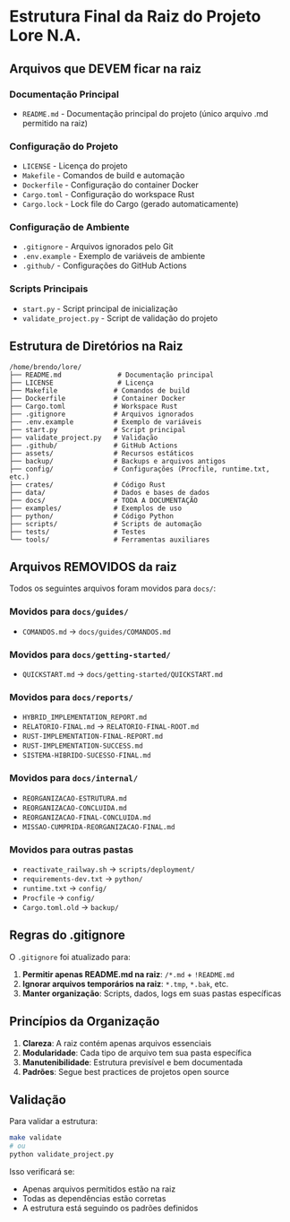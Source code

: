 # Estrutura Final da Raiz do Projeto Lore N.A.

## Arquivos que DEVEM ficar na raiz

### Documentação Principal

-   `README.md` - Documentação principal do projeto (único arquivo .md permitido na raiz)

### Configuração do Projeto

-   `LICENSE` - Licença do projeto
-   `Makefile` - Comandos de build e automação
-   `Dockerfile` - Configuração do container Docker
-   `Cargo.toml` - Configuração do workspace Rust
-   `Cargo.lock` - Lock file do Cargo (gerado automaticamente)

### Configuração de Ambiente

-   `.gitignore` - Arquivos ignorados pelo Git
-   `.env.example` - Exemplo de variáveis de ambiente
-   `.github/` - Configurações do GitHub Actions

### Scripts Principais

-   `start.py` - Script principal de inicialização
-   `validate_project.py` - Script de validação do projeto

## Estrutura de Diretórios na Raiz

```
/home/brendo/lore/
├── README.md              # Documentação principal
├── LICENSE                # Licença
├── Makefile              # Comandos de build
├── Dockerfile            # Container Docker
├── Cargo.toml            # Workspace Rust
├── .gitignore            # Arquivos ignorados
├── .env.example          # Exemplo de variáveis
├── start.py              # Script principal
├── validate_project.py   # Validação
├── .github/              # GitHub Actions
├── assets/               # Recursos estáticos
├── backup/               # Backups e arquivos antigos
├── config/               # Configurações (Procfile, runtime.txt, etc.)
├── crates/               # Código Rust
├── data/                 # Dados e bases de dados
├── docs/                 # TODA A DOCUMENTAÇÃO
├── examples/             # Exemplos de uso
├── python/               # Código Python
├── scripts/              # Scripts de automação
├── tests/                # Testes
└── tools/                # Ferramentas auxiliares
```

## Arquivos REMOVIDOS da raiz

Todos os seguintes arquivos foram movidos para `docs/`:

### Movidos para `docs/guides/`

-   `COMANDOS.md` → `docs/guides/COMANDOS.md`

### Movidos para `docs/getting-started/`

-   `QUICKSTART.md` → `docs/getting-started/QUICKSTART.md`

### Movidos para `docs/reports/`

-   `HYBRID_IMPLEMENTATION_REPORT.md`
-   `RELATORIO-FINAL.md` → `RELATORIO-FINAL-ROOT.md`
-   `RUST-IMPLEMENTATION-FINAL-REPORT.md`
-   `RUST-IMPLEMENTATION-SUCCESS.md`
-   `SISTEMA-HIBRIDO-SUCESSO-FINAL.md`

### Movidos para `docs/internal/`

-   `REORGANIZACAO-ESTRUTURA.md`
-   `REORGANIZACAO-CONCLUIDA.md`
-   `REORGANIZACAO-FINAL-CONCLUIDA.md`
-   `MISSAO-CUMPRIDA-REORGANIZACAO-FINAL.md`

### Movidos para outras pastas

-   `reactivate_railway.sh` → `scripts/deployment/`
-   `requirements-dev.txt` → `python/`
-   `runtime.txt` → `config/`
-   `Procfile` → `config/`
-   `Cargo.toml.old` → `backup/`

## Regras do .gitignore

O `.gitignore` foi atualizado para:

1. **Permitir apenas README.md na raiz**: `/*.md` + `!README.md`
2. **Ignorar arquivos temporários na raiz**: `*.tmp`, `*.bak`, etc.
3. **Manter organização**: Scripts, dados, logs em suas pastas específicas

## Princípios da Organização

1. **Clareza**: A raiz contém apenas arquivos essenciais
2. **Modularidade**: Cada tipo de arquivo tem sua pasta específica
3. **Manutenibilidade**: Estrutura previsível e bem documentada
4. **Padrões**: Segue best practices de projetos open source

## Validação

Para validar a estrutura:

```bash
make validate
# ou
python validate_project.py
```

Isso verificará se:

-   Apenas arquivos permitidos estão na raiz
-   Todas as dependências estão corretas
-   A estrutura está seguindo os padrões definidos
